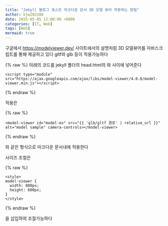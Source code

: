 ```yaml
---
title: "Jekyll 블로그 포스트 마크다운 문서 3D 모델 뷰어 적용하는 방법"
author: kjw202288
date: 2025-05-05 12:00:00 +0800
categories: [IT, Web]
tags: [Web]
mermaid: true
---
```


구글에서 <https://modelviewer.dev/> 사이트에서의 설명처럼 3D 모델뷰어를 자바스크립트를 통해 제공하고 있다 gltf와 glb 등이 적용가능하다

{% raw %}
아래의 코드를 jekyll 폴더의 head.html의 <head>와 </head> 사이에 넣어준다

```
<script type="module" src="https://ajax.googleapis.com/ajax/libs/model-viewer/4.0.0/model-viewer.min.js"></script>
```
{% endraw %}

적용은

{% raw %}
```
<model-viewer id="model-ex" src="{{ 'glb/gltf 경로' | relative_url }}" alt="model sample" camera-controls></model-viewer>
```
{% endraw %}

와 같은 형식으로 마크다운 문서내에 적용한다

사이즈 조절은

{% raw %}
```
<style>
model-viewer {
  width: 800px;
  height: 600px;
}
</style>
```
{% endraw %}

을 삽입하여 조절가능하다
